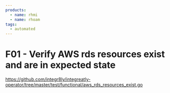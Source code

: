```yaml
---
products:
  - name: rhmi
  - name: rhoam
tags:
  - automated
---
```


# F01 - Verify AWS rds resources exist and are in expected state

https://github.com/integr8ly/integreatly-operator/tree/master/test/functional/aws_rds_resources_exist.go
